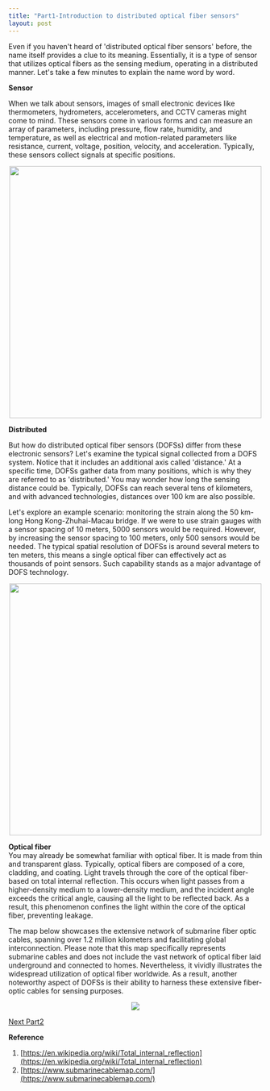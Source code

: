 ```yaml
---
title: "Part1-Introduction to distributed optical fiber sensors"
layout: post
---
```

Even if you haven't heard of 'distributed optical fiber sensors' before, the name itself provides a clue to its meaning. Essentially, it is a type of sensor that utilizes optical fibers as the sensing medium, operating in a distributed manner. Let's take a few minutes to explain the name word by word.

**Sensor**

When we talk about sensors, images of small electronic devices like thermometers, hydrometers, accelerometers, and CCTV cameras might come to mind. These sensors come in various forms and can measure an array of parameters, including pressure, flow rate, humidity, and temperature, as well as electrical and motion-related parameters like resistance, current, voltage, position, velocity, and acceleration. Typically, these sensors collect signals at specific positions. 

<div align="center">
<a href="url"><img src="https://raw.githubusercontent.com/haleywuhuan/profile/master/assets/blog1_fig1.jpg" align="center" width="500"></a>
</div>

**Distributed**

But how do distributed optical fiber sensors (DOFSs) differ from these electronic sensors? Let's examine the typical signal collected from a DOFS system. Notice that it includes an additional axis called 'distance.' At a specific time, DOFSs gather data from many positions, which is why they are referred to as 'distributed.' You may wonder how long the sensing distance could be. Typically, DOFSs can reach several tens of kilometers, and with advanced technologies, distances over 100 km are also possible.

Let's explore an example scenario: monitoring the strain along the 50 km-long Hong Kong-Zhuhai-Macau bridge. If we were to use strain gauges with a sensor spacing of 10 meters, 5000 sensors would be required. However, by increasing the sensor spacing to 100 meters, only 500 sensors would be needed. The typical spatial resolution of DOFSs is around several meters to ten meters, this means a single optical fiber can effectively act as thousands of point sensors. Such capability stands as a major advantage of DOFS technology.

<div align="center">
<a href="url"><img src="https://raw.githubusercontent.com/haleywuhuan/profile/master/assets/blog1_fig2.jpg" align="center" width="500"></a>
</div>

**Optical fiber**     
You may already be somewhat familiar with optical fiber. It is made from thin and transparent glass. Typically, optical fibers are composed of a core, cladding, and coating. Light travels through the core of the optical fiber-based on total internal reflection. This occurs when light passes from a higher-density medium to a lower-density medium, and the incident angle exceeds the critical angle, causing all the light to be reflected back. As a result, this phenomenon confines the light within the core of the optical fiber, preventing leakage.

The map below showcases the extensive network of submarine fiber optic cables, spanning over 1.2 million kilometers and facilitating global interconnection. Please note that this map specifically represents submarine cables and does not include the vast network of optical fiber laid underground and connected to homes. Nevertheless, it vividly illustrates the widespread utilization of optical fiber worldwide. As a result, another noteworthy aspect of DOFSs is their ability to harness these extensive fiber-optic cables for sensing purposes.

<div align="center">
<a href="url"><img src="https://raw.githubusercontent.com/haleywuhuan/profile/master/assets/blog1_fig3.jpg" align="center"></a>
</div>

[Next Part2](https://haleyhw.github.io/web/Part2-Optical-fiber-communication-system-and-distributed-optical-fiber-sensing-system/)

**Reference**
1. [https://en.wikipedia.org/wiki/Total_internal_reflection](https://en.wikipedia.org/wiki/Total_internal_reflection)
2. [https://www.submarinecablemap.com/](https://www.submarinecablemap.com/)

